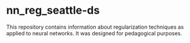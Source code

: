 # nn_reg_seattle-ds

This repository contains information about regularization techniques as applied to neural networks. It was designed for pedagogical purposes.
